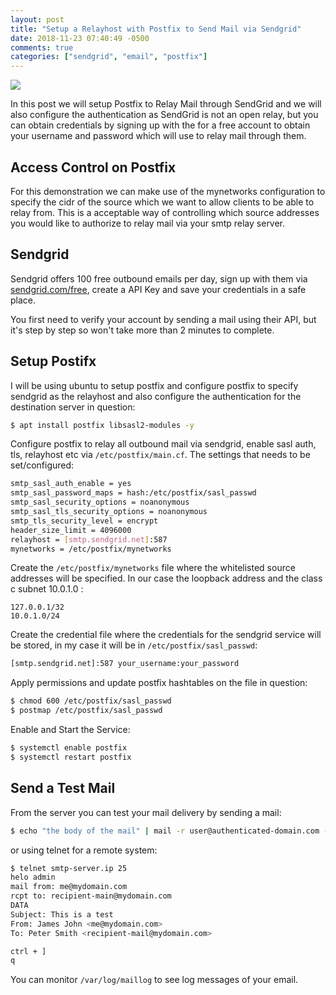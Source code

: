 ```yaml
---
layout: post
title: "Setup a Relayhost with Postfix to Send Mail via Sendgrid"
date: 2018-11-23 07:40:49 -0500
comments: true
categories: ["sendgrid", "email", "postfix"] 
---
```


![](https://objects.ruanbekker.com/assets/images/sendgrid-logo.png)

In this post we will setup Postfix to Relay Mail through SendGrid and we will also configure the authentication as SendGrid is not an open relay, but you can obtain credentials by signing up with the for a free account to obtain your username and password which will use to relay mail through them.

## Access Control on Postfix

For this demonstration we can make use of the mynetworks configuration to specify the cidr of the source which we want to allow clients to be able to relay from. This is a acceptable way of controlling which source addresses you would like to authorize to relay mail via your smtp relay server.

## Sendgrid

Sendgrid offers 100 free outbound emails per day, sign up with them via [sendgrid.com/free](https://sendgrid.com/free/), create a API Key and save your credentials in a safe place.

You first need to verify your account by sending a mail using their API, but it's step by step so won't take more than 2 minutes to complete.

## Setup Postifx

I will be using ubuntu to setup postfix and configure postfix to specify sendgrid as the relayhost and also configure the authentication for the destination server in question:

```bash
$ apt install postfix libsasl2-modules -y
```

Configure postfix to relay all outbound mail via sendgrid, enable sasl auth, tls, relayhost etc via `/etc/postfix/main.cf`. The settings that needs to be set/configured:

```bash
smtp_sasl_auth_enable = yes
smtp_sasl_password_maps = hash:/etc/postfix/sasl_passwd
smtp_sasl_security_options = noanonymous
smtp_sasl_tls_security_options = noanonymous
smtp_tls_security_level = encrypt
header_size_limit = 4096000
relayhost = [smtp.sendgrid.net]:587
mynetworks = /etc/postfix/mynetworks
```

Create the `/etc/postfix/mynetworks` file where the whitelisted source addresses will be specified. In our case the loopback address and the class c subnet 10.0.1.0 :

```
127.0.0.1/32
10.0.1.0/24
```

Create the credential file where the credentials for the sendgrid service will be stored, in my case it will be in `/etc/postfix/sasl_passwd`:

```bash
[smtp.sendgrid.net]:587 your_username:your_password
```

Apply permissions and update postfix hashtables on the file in question:

```bash
$ chmod 600 /etc/postfix/sasl_passwd
$ postmap /etc/postfix/sasl_passwd
```

Enable and Start the Service:

```bash
$ systemctl enable postfix
$ systemctl restart postfix
```

## Send a Test Mail

From the server you can test your mail delivery by sending a mail:

```bash
$ echo "the body of the mail" | mail -r user@authenticated-domain.com -s "my subject" recipient-mail@mydomain.com
```

or using telnet for a remote system:

```bash
$ telnet smtp-server.ip 25
helo admin
mail from: me@mydomain.com
rcpt to: recipient-main@mydomain.com
DATA
Subject: This is a test
From: James John <me@mydomain.com>
To: Peter Smith <recipient-mail@mydomain.com> 

ctrl + ]
q
```

You can monitor `/var/log/maillog` to see log messages of your email.

<script type="text/javascript">
  ( function() {
    if (window.CHITIKA === undefined) { window.CHITIKA = { 'units' : [] }; };
    var unit = {"calltype":"async[2]","publisher":"rbekker87","width":728,"height":90,"sid":"Chitika Default"};
    var placement_id = window.CHITIKA.units.length;
    window.CHITIKA.units.push(unit);
    document.write('<div id="chitikaAdBlock-' + placement_id + '"></div>');
}());
</script>
<script type="text/javascript" src="//cdn.chitika.net/getads.js" async></script>
